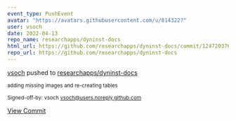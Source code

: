 ```yaml
---
event_type: PushEvent
avatar: "https://avatars.githubusercontent.com/u/814322?"
user: vsoch
date: 2022-04-13
repo_name: researchapps/dyninst-docs
html_url: https://github.com/researchapps/dyninst-docs/commit/12472037636b364bfcd20a1330589041bc1ed7d5
repo_url: https://github.com/researchapps/dyninst-docs
---
```


<a href='https://github.com/vsoch' target='_blank'>vsoch</a> pushed to <a href='https://github.com/researchapps/dyninst-docs' target='_blank'>researchapps/dyninst-docs</a>

<small>adding missing images and re-creating tables

Signed-off-by: vsoch <vsoch@users.noreply.github.com></small>

<a href='https://github.com/researchapps/dyninst-docs/commit/12472037636b364bfcd20a1330589041bc1ed7d5' target='_blank'>View Commit</a>